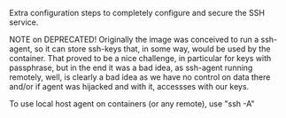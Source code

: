 Extra configuration steps to completely configure and secure the SSH service.

NOTE on DEPRECATED!
Originally the image was conceived to run a ssh-agent, so it can store ssh-keys that,
in some way, would be used by the container. That proved to be a nice challenge, in
particular for keys with passphrase, but in the end it was a bad idea, as ssh-agent
running remotely, well, is clearly a bad idea as we have no control on data there and/or
if agent was hijacked and with it, accessses with our keys.

To use local host agent on containers (or any remote), use "ssh -A"